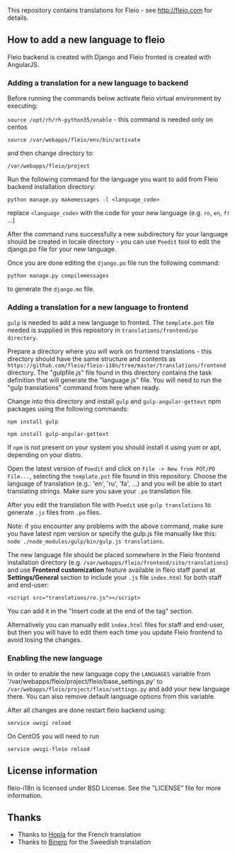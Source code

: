 This repository contains translations for Fleio - see http://fleio.com for details.


## How to add a new language to fleio

Fleio backend is created with Django and Fleio fronted is created with AngularJS.

### Adding a translation for a new language to backend

Before running the commands below activate fleio virtual environment by executing:

`source /opt/rh/rh-python35/enable` - this command is needed only on centos

`source /var/webapps/fleio/env/bin/activate`

and then change directory to:

`/var/webapps/fleio/project`

Run the following command for the language you want to add from Fleio backend installation directory:

`python manage.py makemessages -l <language_code>`

replace `<language_code>` with the code for your new language (e.g. `ro`, `en`, `fr` ...)

After the command runs successfully a new subdirectory for your language should be created in
locale directory - you can use `Poedit` tool to edit the django.po file for your new language.

Once you are done editing the `django.po` file run the following command: 

`python manage.py compilemessages`

to generate the `django.mo` file.


### Adding a translation for a new language to frontend

`gulp` is needed to add a new language to fronted.
The `template.pot` file needed is supplied in this repository 
in `translations/frontend/po directory`.

Prepare a directory where you will work on frontend translations - this directory should have the same structure and 
contents as `https://github.com/fleio/fleio-i18n/tree/master/translations/frontend` directory. The "gulpfile.js" 
file found in this directory contains the task definition that will generate the "language.js" file. You will need to 
run the "gulp translations" command from here when ready.

Change into this directory and install `gulp` and `gulp-angular-gettext` npm packages using the following commands:

`npm install gulp`

`npm install gulp-angular-gettext`

If `npm` is not present on your system you should install it using yum or apt, depending on your distro.

Open the latest version of `Poedit` and click on `File -> New from POT/PO File...`, selecting the `template.pot` 
file found in this repository. Choose the language of translation (e.g.: 'en', 'ru', 'fa', ...) and you will be 
able to start translating strings. Make sure you save your `.po` translation file.

After you edit the translation file with `Poedit` use `gulp translations` to generate `.js` files from `.po` files.

Note: if you encounter any problems with the above command, make sure you have latest npm version or specify the 
gulp.js file manually like this: `node ./node_modules/gulp/bin/gulp.js translations`.

The new language file should be placed somewhere in the Fleio frontend installation directory 
(e.g. `/var/webapps/fleio/frontend/site/translations`) and use **Frontend customization** 
feature available in fleio staff panel at **Settings/General** section to include your `.js` file `index.html` for both
staff and end-user:

`<script src="translations/ro.js"></script>`

You can add it in the "Insert code at the end of the <body> tag" section.

Alternatively you can manually edit `index.html` files for staff and end-user, but then you will have to edit them each
time you update Fleio frontend to avoid losing the changes.


### Enabling the new language

In order to enable the new language copy the `LANGUAGES` variable from '/var/webapps/fleio/project/fleio/base_settings.py'
to `/var/webapps/fleio/project/fleio/settings.py` and add your new language there. You can also remove default language 
options from this variable.

After all changes are done restart fleio backend using:

`service uwsgi reload`

On CentOS you will need to run

`service uwsgi-fleio reload`


## License information

fleio-i18n is licensed under BSD License. See the "LICENSE" file for more information.

## Thanks

* Thanks to [Hopla](https://hopla.cloud) for the French translation
* Thanks to [Binero](https://binero.com) for the Sweedish translation

